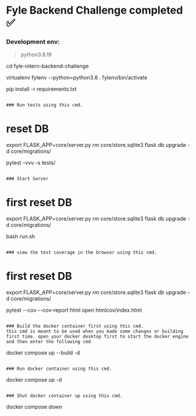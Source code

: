 # Fyle Backend Challenge completed ✅

### Development env: 
 
>  python3.8.19

cd fyle-intern-backend-challenge

virtualenv fylenv --python=python3.8
. fylenv/bin/activate

pip install -r requirements.txt
```

### Run tests using this cmd.
```
# reset DB
export FLASK_APP=core/server.py
rm core/store.sqlite3
flask db upgrade -d core/migrations/

pytest -vvv -s tests/
```

### Start Server

```
# first reset DB
export FLASK_APP=core/server.py
rm core/store.sqlite3
flask db upgrade -d core/migrations/

bash run.sh
```

### view the test coverage in the browser using this cmd.
```
# first reset DB
export FLASK_APP=core/server.py
rm core/store.sqlite3
flask db upgrade -d core/migrations/

pytest --cov --cov-report html
open htmlcov/index.html
```

### Build the docker container first using this cmd.
this cmd is meant to be used when you made some changes or building first time. open your docker desktop first to start the docker engine and then enter the following cmd
```
docker compose up --build -d
```

### Run docker container using this cmd.
```
docker compose up -d
```

### Shut docker container up using this cmd.
```
docker compose down
```
